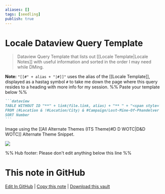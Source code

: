 ```yaml
---
aliases: []
tags: [seedling]
publish: true
---
```


# Locale Dataview Query Template

> Dataview Query Template that lists out [[Locale Template|Locale Notes]] with useful information and sorted in the order I may need while DMing.

**Note:** `"[[#" + alias + "|#]]"` uses the alias of the [[Locale Template]], displayed as a hastag symbol `#` to take me down the page where this query resides to a heading with more info for my session.
%% Paste your template below %%

````markdown
```dataview
TABLE WITHOUT ID "**" + link(file.link, alias) + "** " + "<span style='border-bottom: 2px solid var(--interactive-accent);'>" + "[[#" + alias + "|#]]" AS Locales, Description, Notes AS NOTES
FROM (#Location & !#Location/City) & #Campaign/Lost-Mine-Of-Phandelver
SORT Number
```
````

Image using the [[All Alternate Themes (ITS Theme)#D D WOTC\|D&D WOTC]] Alternate Theme Snippet.

[![](https://raw.githubusercontent.com/SlRvb/Obsidian--ITS-Theme/main/Images/Note-Showcase/T-DnD--Locale-Query.png)](https://raw.githubusercontent.com/SlRvb/Obsidian--ITS-Theme/main/Images/Note-Showcase/T-DnD--Locale-Query.png)

%% Hub footer: Please don't edit anything below this line %%

# This note in GitHub

<span class="git-footer">[Edit In GitHub](https://github.dev/obsidian-community/obsidian-hub/blob/main/03%20-%20Showcases%20%26%20Templates/Templates/Plugin-specific%20templates/Dataview%20templates/Locale%20Dataview%20Query%20Template.md "git-hub-edit-note") | [Copy this note](https://raw.githubusercontent.com/obsidian-community/obsidian-hub/main/03%20-%20Showcases%20%26%20Templates/Templates/Plugin-specific%20templates/Dataview%20templates/Locale%20Dataview%20Query%20Template.md "git-hub-copy-note") | [Download this vault](https://github.com/obsidian-community/obsidian-hub/archive/refs/heads/main.zip "git-hub-download-vault") </span>

